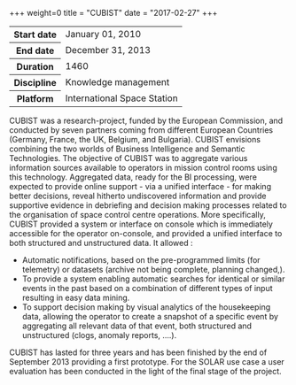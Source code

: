 +++
weight=0
title = "CUBIST"
date = "2017-02-27"
+++

 <table class="table table-striped table-bordered">
            <tbody>
                <tr>
                    <th>Start date</th>
                    <td>January 01, 2010</td>
                </tr>
                <tr>
                    <th>End date</th>
                    <td>December 31, 2013</td>
                </tr>
                <tr>
                    <th>Duration</th>
                    <td>1460</td>
                </tr>
                <tr>
                    <th>Discipline</th>
                    <td>
                            Knowledge management
                    </td>
                </tr>
                <tr>
                    <th>Platform</th>
                    <td>
                            International Space Station
                    </td>
                </tr>
            </tbody>
    </table>
        
CUBIST was  a research-project, funded by the European Commission, and conducted by seven partners coming from different European Countries (Germany, France, the UK, Belgium, and Bulgaria).
CUBIST envisions combining the two worlds of Business Intelligence and Semantic Technologies. The objective of CUBIST was  to aggregate various information sources available to operators in mission control rooms using this technology. Aggregated data, ready for the BI processing, were expected to provide online support - via a unified interface - for making better decisions, reveal hitherto undiscovered information and provide supportive evidence in debriefing and decision making processes related to the organisation of space control centre operations. More specifically, CUBIST provided  a system or interface on console which is immediately accessible for the operator on-console, and provided a unified interface to both structured and unstructured data.
It allowed :

* Automatic notifications, based on the pre-programmed limits (for telemetry) or datasets (archive not being complete, planning changed,). 
* To provide a system enabling automatic searches for identical or similar events in the past based on a combination of different types of input resulting in easy data mining. 
* To support decision making by visual analytics of the housekeeping data, allowing the operator to create a snapshot of a specific event by aggregating all relevant data of that event, both structured and unstructured (clogs, anomaly reports, ….).

CUBIST has lasted for three years and has been finished by the end of September 2013 providing a first prototype. For the SOLAR use case a user evaluation has been conducted in the light of the final stage of the project.

